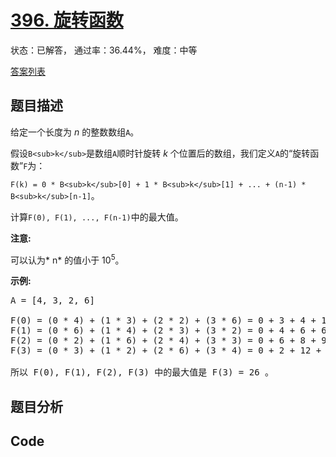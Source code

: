 # [396. 旋转函数](https://leetcode-cn.com/problems/rotate-function)

状态：已解答， 通过率：36.44%， 难度：中等

[答案列表](Solutions/answer_list.md)

## 题目描述
给定一个长度为 *n* 的整数数组`A`。

假设`B<sub>k</sub>`是数组`A`顺时针旋转 *k* 个位置后的数组，我们定义`A`的“旋转函数”`F`为：

`F(k) = 0 * B<sub>k</sub>[0] + 1 * B<sub>k</sub>[1] + ... + (n-1) * B<sub>k</sub>[n-1]`。

计算`F(0), F(1), ..., F(n-1)`中的最大值。

**注意:**

可以认为* n* 的值小于 10<sup>5</sup>。

**示例:**

<pre>
A = [4, 3, 2, 6]

F(0) = (0 * 4) + (1 * 3) + (2 * 2) + (3 * 6) = 0 + 3 + 4 + 18 = 25
F(1) = (0 * 6) + (1 * 4) + (2 * 3) + (3 * 2) = 0 + 4 + 6 + 6 = 16
F(2) = (0 * 2) + (1 * 6) + (2 * 4) + (3 * 3) = 0 + 6 + 8 + 9 = 23
F(3) = (0 * 3) + (1 * 2) + (2 * 6) + (3 * 4) = 0 + 2 + 12 + 12 = 26

所以 F(0), F(1), F(2), F(3) 中的最大值是 F(3) = 26 。
</pre>


## 题目分析


## Code

